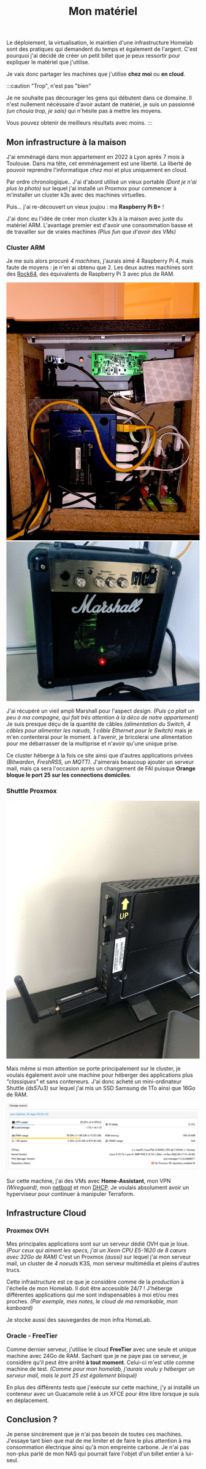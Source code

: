 ﻿---
slug: Mon-Setup
title: Mon matériel
authors:
  name: TheBidouilleur
  title: Adorateur de trucs merdiques
  url: 'https://github.com/qjoly/'
  image_url: 'https://avatars.githubusercontent.com/u/82603435?v=4'
tags: [perso]
---

Le déploiement, la virtualisation, le maintien d'une infrastructure Homelab sont des pratiques qui demandent du temps et également de l'argent.
C'est pourquoi j'ai décidé de créer un petit billet que je peux ressortir pour expliquer le matériel que j'utilise.

Je vais donc partager les machines que j'utilise **chez moi** ou **en cloud**.

:::caution "Trop", n'est pas "bien"

Je ne souhaite pas décourager les gens qui débutent dans ce domaine.
Il n'est nullement nécéssaire d'avoir autant de matériel, je suis un passionné *(un chouia trop, je sais)* qui n'hésite pas à mettre les moyens.

Vous pouvez obtenir de meilleurs résultats avec moins.
:::

## Mon infrastructure à la maison

J'ai emménagé dans mon appartement en 2022 à Lyon après 7 mois à Toulouse. Dans ma tête, cet emménagement est une liberté. La liberté de pouvoir reprendre l'informatique *chez moi* et plus uniquement en cloud.

Par ordre chronologique.. J'ai d'abord utilisé un vieux portable *(Dont je n'ai plus la photo)* sur lequel j'ai installé un Proxmox pour commencer à m'installer un cluster k3s avec des machines virtuelles.

Puis… j'ai re-découvert un vieux joujou : ma **Raspberry Pi B+** !

J'ai donc eu l'idée de créer mon cluster k3s à la maison avec juste du matériel ARM. L'avantage premier est d'avoir une consommation basse et de travailler sur de vraies machines *(Plus fun que d'avoir des VMs)*

### Cluster ARM

Je me suis alors procuré *4 machines*, j'aurais aimé 4 Raspberry Pi 4, mais faute de moyens : je n'en ai obtenu que 2. Les deux autres machines sont des [Rock64](https://pine64.com/product/rock64-4gb-single-board-computer/), des équivalents de Raspberry Pi 3 avec plus de RAM.

![Interieur du cluster](./cluster-inside.jpeg) ![Exterieur du cluster](./cluster.jpeg)

J'ai récupéré un vieil ampli Marshall pour l'aspect *design*. *(Puis ça plait un peu à ma compagne, qui fait très attention à la déco de notre appartement)*
Je suis presque déçu de la quantité de câbles *(alimentation du Switch, 4 câbles pour alimenter les nœuds, 1 câble Ethernet pour le Switch)* mais je m'en contenterai pour le moment. à l'avenir, je bricolerai une alimentation pour me débarrasser de la multiprise et n'avoir qu'une unique prise.

Ce cluster héberge à la fois ce site ainsi que d'autres applications privées *(Bitwarden, FreshRSS, un MQTT)*. J'aimerais beaucoup ajouter un serveur mail, mais ça sera l'occasion après un changement de FAI puisque **Orange bloque le port 25 sur les connections domiciles**.

### Shuttle Proxmox

![Shuttle](./shuttle.jpg)

Mais même si mon attention se porte principalement sur le cluster, je voulais également avoir une machine pour héberger des applications plus *"classiques"* et sans conteneurs. J'ai donc acheté un mini-ordinateur Shuttle *(ds57u3)* sur lequel j'ai mis un SSD Samsung de 1To ainsi que 16Go de RAM.

![Interface Proxmox](./proxmox-view.png)

Sur cette machine, j'ai des VMs avec **Home-Assistant**, mon VPN *(Wireguard)*, mon [netboot](/docs/Adminsys/netbootxyz/) et mon [DHCP](/docs/Adminsys/dnsmasq/). Je voulais absolument avoir un hyperviseur pour continuer à manipuler Terraform.

## Infrastructure Cloud

### Proxmox OVH

Mes principales applications sont sur un serveur dédié OVH que je loue. *(Pour ceux qui aiment les specs, j'ai un Xeon CPU E5-1620 de 8 cœurs avec 32Go de RAM)*
C'est un Proxmox *(aussi)* sur lequel j'ai mon serveur mail, un cluster de *4 noeuds* K3S, mon serveur multimédia et pleins d'autres trucs.

Cette infrastructure est ce que je considère comme de la *production* à l'échelle de mon Homelab. Il doit être accessible 24/7 !
J'héberge différentes applications qui me sont indispensables à moi et/ou mes proches. *(Par exemple, mes notes, le cloud de ma remarkable, mon kanboard)*

Je stocke aussi des sauvegardes de mon infra HomeLab.

### Oracle - FreeTier

Comme dernier serveur, j'utilise le cloud **FreeTier** avec une seule et unique machine avec 24Go de RAM. Sachant que je ne paye pas ce serveur, je considère qu'il peut être arrêté **à tout moment**.
Celui-ci m'est utile comme machine de test. *(Comme pour mon homelab, j'aurais voulu y héberger un serveur mail, mais le port 25 est également bloqué)*

En plus des différents tests que j'exécute sur cette machine, j'y ai installé un conteneur avec un Guacamole relié à un XFCE pour être libre lorsque je suis en déplacement.

## Conclusion ?

Je pense sincèrement que je n'ai pas besoin de toutes ces machines. J'essaye tant bien que mal de me limiter et de faire le plus attention à ma consommation électrique ainsi qu'à mon empreinte carbone. Je n'ai pas non-plus parlé de mon NAS qui pourrait faire l'objet d'un billet entier à lui-seul.
